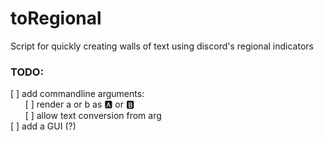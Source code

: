 # toRegional
Script for quickly creating walls of text using discord's regional indicators

### TODO:
[ ] add commandline arguments:<br>
&nbsp;&nbsp;&nbsp;&nbsp;&nbsp;&nbsp;[ ] render a or b as :a: or :b:<br>
&nbsp;&nbsp;&nbsp;&nbsp;&nbsp;&nbsp;[ ] allow text conversion from arg<br>
[ ] add a GUI (?)